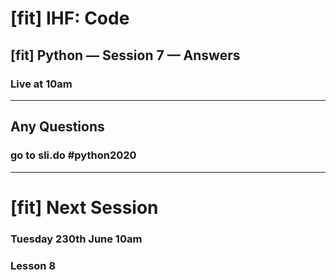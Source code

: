 # [fit] IHF: Code
## [fit] Python — Session 7 — Answers
### Live at 10am

---

## Any Questions
### go to sli.do #python2020

---

# [fit] Next Session
### Tuesday 230th June 10am
### Lesson 8
